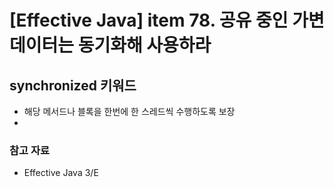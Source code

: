 # [Effective Java] item 78. 공유 중인 가변 데이터는 동기화해 사용하라

## synchronized 키워드
- 해당 메서드나 블록을 한번에 한 스레드씩 수행하도록 보장
- 


### 참고 자료
- Effective Java 3/E
